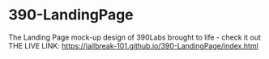 # 390-LandingPage
The Landing Page mock-up design of 390Labs brought to life - check it out
THE LIVE LINK: https://jailbreak-101.github.io/390-LandingPage/index.html

